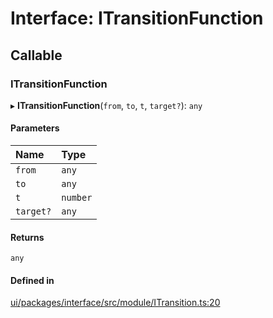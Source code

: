 # Interface: ITransitionFunction

## Callable

### ITransitionFunction

▸ **ITransitionFunction**(`from`, `to`, `t`, `target?`): `any`

#### Parameters

| Name | Type |
| :------ | :------ |
| `from` | `any` |
| `to` | `any` |
| `t` | `number` |
| `target?` | `any` |

#### Returns

`any`

#### Defined in

[ui/packages/interface/src/module/ITransition.ts:20](https://github.com/leaferjs/leafer-ui/blob/6deed4d/packages/interface/src/module/ITransition.ts#L20)
